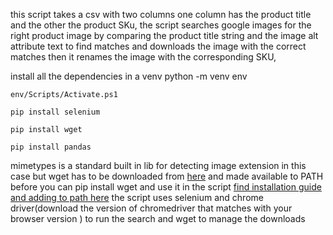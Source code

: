 this script takes a csv with two columns one column has the product title and the other the product SKu, the script searches google images for the right product image by comparing the product title string and the image alt attribute text to find matches and downloads  the image with the correct matches then it renames the image with the corresponding SKU,

install all the dependencies in a venv
    python -m venv env

    env/Scripts/Activate.ps1

    pip install selenium

    pip install wget
    
    pip install pandas


mimetypes is a standard built in lib for detecting image extension in this case but wget has to be downloaded from <a href="http://gnuwin32.sourceforge.net/packages/wget.htm"> here</a> and made available to PATH before you can pip install wget and use it in the script <a href="https://phoenixnap.com/kb/wget-command-with-examples">find installation guide and adding to path here</a>
the script uses selenium and chrome driver(download the version of chromedriver that matches with your browser version ) to run the search and wget to manage the downloads